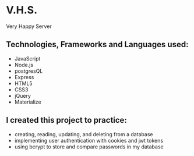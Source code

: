# V.H.S.
  Very Happy Server
## Technologies, Frameworks and Languages used:
  - JavaScript
  - Node.js
  - postgresQL
  - Express
  - HTML5
  - CSS3
  - jQuery
  - Materialize

## I created this project to practice:
  - creating, reading, updating, and deleting from a database
  - implementing user authentication with cookies and jwt tokens
  - using bcrypt to store and compare passwords in my database
